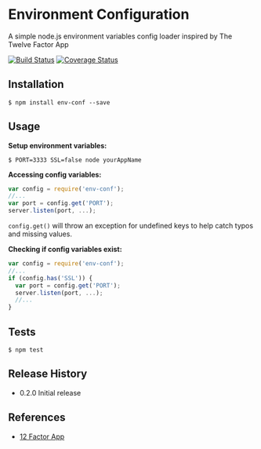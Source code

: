 # Environment Configuration

A simple node.js environment variables config loader inspired by The Twelve Factor App

[![Build
Status](https://travis-ci.org/chrisandrews7/env-conf.svg?branch=master)](https://travis-ci.org/chrisandrews7/env-conf) [![Coverage Status](https://coveralls.io/repos/github/chrisandrews7/env-conf/badge.svg?branch=master)](https://coveralls.io/github/chrisandrews7/env-conf?branch=master)

## Installation

```shell
$ npm install env-conf --save
```

## Usage

**Setup environment variables:**

```shell
$ PORT=3333 SSL=false node yourAppName
```

**Accessing config variables:**

```js
var config = require('env-conf');
//...
var port = config.get('PORT');
server.listen(port, ...);
```

`config.get()` will throw an exception for undefined keys to help catch typos and missing values.

**Checking if config variables exist:**

```js
var config = require('env-conf');
//...
if (config.has('SSL')) {
  var port = config.get('PORT');
  server.listen(port, ...);
  //...
}
```

## Tests

```shell
$ npm test
```

## Release History

* 0.2.0 Initial release

## References

* [12 Factor App](http://12factor.net/config)
